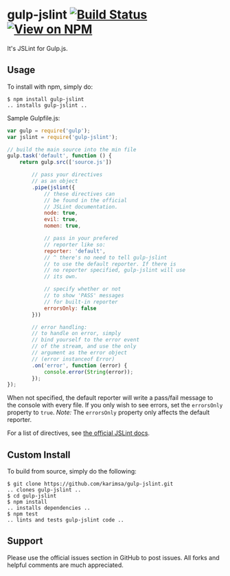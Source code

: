 # gulp-jslint [![Build Status](http://img.shields.io/travis/karimsa/gulp-jslint.svg?style=flat)](https://travis-ci.org/karimsa/gulp-jslint) [![View on NPM](http://img.shields.io/npm/dm/gulp-jslint.svg?style=flat)](http://npmjs.org/package/gulp-jslint)
It's JSLint for Gulp.js.

## Usage

To install with npm, simply do:

```
$ npm install gulp-jslint
.. installs gulp-jslint ..
```

Sample Gulpfile.js:

```javascript
var gulp = require('gulp');
var jslint = require('gulp-jslint');

// build the main source into the min file
gulp.task('default', function () {
    return gulp.src(['source.js'])

        // pass your directives
        // as an object
        .pipe(jslint({
            // these directives can
            // be found in the official
            // JSLint documentation.
            node: true,
            evil: true,
            nomen: true,

            // pass in your prefered
            // reporter like so:
            reporter: 'default',
            // ^ there's no need to tell gulp-jslint
            // to use the default reporter. If there is
            // no reporter specified, gulp-jslint will use
            // its own.

            // specify whether or not
            // to show 'PASS' messages
            // for built-in reporter
            errorsOnly: false
        }))

        // error handling:
        // to handle on error, simply
        // bind yourself to the error event
        // of the stream, and use the only
        // argument as the error object
        // (error instanceof Error)
        .on('error', function (error) {
            console.error(String(error));
        });
});
```

When not specified, the default reporter will write a pass/fail message to the console with every file.  If you only wish to see errors, set the `errorsOnly` property to `true`.  *Note:* The `errorsOnly` property only affects the default reporter.

For a list of directives, see [the official JSLint docs](http://www.jslint.com/lint.html).

## Custom Install
To build from source, simply do the following:

```
$ git clone https://github.com/karimsa/gulp-jslint.git
.. clones gulp-jslint ..
$ cd gulp-jslint
$ npm install
.. installs dependencies ..
$ npm test
.. lints and tests gulp-jslint code ..
```

## Support
Please use the official issues section in GitHub to post issues.
All forks and helpful comments are much appreciated.
